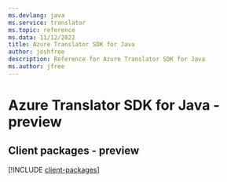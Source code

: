 ```yaml
---
ms.devlang: java
ms.service: translator
ms.topic: reference
ms.data: 11/12/2022
title: Azure Translator SDK for Java
author: joshfree
description: Reference for Azure Translator SDK for Java
ms.author: jfree
---
```

# Azure Translator SDK for Java - preview

## Client packages - preview
[!INCLUDE [client-packages](translator-client-index.md)]